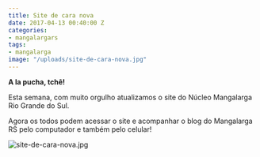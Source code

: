 ```yaml
---
title: Site de cara nova
date: 2017-04-13 00:40:00 Z
categories:
- mangalargars
tags:
- mangalarga
image: "/uploads/site-de-cara-nova.jpg"
---
```


**A la pucha, tchê!**

Esta semana, com muito orgulho atualizamos o site do Núcleo Mangalarga Rio Grande do Sul.

Agora os todos podem acessar o site e acompanhar o blog do Mangalarga RS pelo computador e também pelo celular!

![site-de-cara-nova.jpg](/uploads/site-de-cara-nova.jpg)
